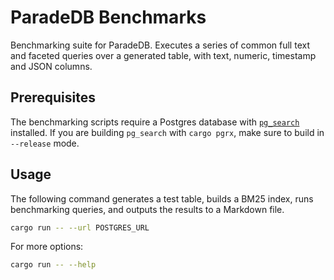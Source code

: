 # ParadeDB Benchmarks

Benchmarking suite for ParadeDB. Executes a series of common full text and faceted queries over a generated table,
with text, numeric, timestamp and JSON columns.

## Prerequisites

The benchmarking scripts require a Postgres database with [`pg_search`](/pg_search) installed. If you are building `pg_search` with
`cargo pgrx`, make sure to build in `--release` mode.

## Usage

The following command generates a test table, builds a BM25 index, runs benchmarking queries, and outputs the results to a Markdown file.

```bash
cargo run -- --url POSTGRES_URL
```

For more options:

```bash
cargo run -- --help
```
